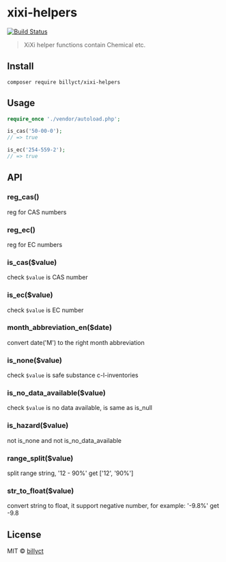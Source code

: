 # xixi-helpers
[![Build Status](https://travis-ci.org/billyct/xixi-helpers.svg?branch=master)](https://travis-ci.org/billyct/xixi-helpers)
> XiXi helper functions contain Chemical etc.

## Install
```
composer require billyct/xixi-helpers
```

## Usage
```php
require_once './vendor/autoload.php';

is_cas('50-00-0');
// => true

is_ec('254-559-2');
// => true
```


## API

### reg_cas()
reg for CAS numbers

### reg_ec()
reg for EC numbers

### is_cas($value)
check `$value` is CAS number

### is_ec($value)
check `$value` is EC number

### month_abbreviation_en($date)
convert date('M') to the right month abbreviation

### is_none($value)
check `$value` is safe substance c-l-inventories

### is_no_data_available($value)
check `$value` is no data available, is same as is_null

### is_hazard($value)
not is_none and not is_no_data_available

### range_split($value)
split range string, '12 - 90%' get ['12', '90%']

### str_to_float($value)
convert string to float, it support negative number, for example: '-9.8%' get -9.8


## License

MIT © [billyct](https://xixisys.com)
